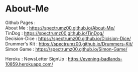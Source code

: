 # About-Me  

Github Pages :    
About Me : https://spectrumz00.github.io/About-Me/  
TinDog : https://spectrumz00.github.io/TinDog/  
Decision-Dice : https://spectrumz00.github.io/Dicision-Dice/  
Drummer's Kit : https://spectrumz00.github.io/Drummers-Kit/  
Simon Game : https://spectrumz00.github.io/Simon-Game/

Heroku : 
NewsLetter SignUp : https://evening-badlands-10859.herokuapp.com/
